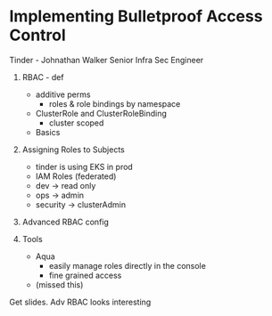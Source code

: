 # Implementing Bulletproof Access Control
Tinder - Johnathan Walker Senior Infra Sec Engineer

1. RBAC - def
    * additive perms
      * roles & role bindings by namespace
    * ClusterRole and ClusterRoleBinding
      * cluster scoped
    * Basics

2. Assigning Roles to Subjects
    * tinder is using EKS in prod
    * IAM Roles (federated)
    * dev -> read only
    * ops -> admin
    * security -> clusterAdmin

3. Advanced RBAC config

4. Tools
    * Aqua
      * easily manage roles directly in the console
      * fine grained access
    * (missed this)

Get slides. Adv RBAC looks interesting

